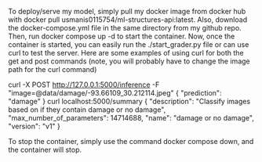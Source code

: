 To deploy/serve my model, simply pull my docker image from docker hub with docker pull usmanis0115754/ml-structures-api:latest. Also, download the docker-compose.yml file in the same directory from my github repo. Then, run docker compose up -d to start the container. Now, once the container is started, you can easily run the ./start_grader.py file or can use curl to test the server. Here are some examples of using curl for both the get and post commands (note, you will probably have to change the image path for the curl command)

curl -X POST http://127.0.0.1:5000/inference -F "image=@data/damage/-93.66109_30.212114.jpeg"
{
  "prediction": "damage"
}
curl localhost:5000/summary
{
  "description": "Classify images based on if they contain damage or no damage",
  "max_number_of_parameters": 14714688,
  "name": "damage or no damage",
  "version": "v1"
}

To stop the container, simply use the command docker compose down, and the   container will stop.
